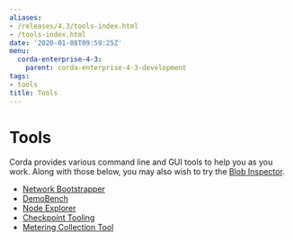 ```yaml
---
aliases:
- /releases/4.3/tools-index.html
- /tools-index.html
date: '2020-01-08T09:59:25Z'
menu:
  corda-enterprise-4-3:
    parent: corda-enterprise-4-3-development
tags:
- tools
title: Tools
---
```



# Tools

Corda provides various command line and GUI tools to help you as you work. Along with those below, you may also
wish to try the [Blob Inspector](blob-inspector.md).



* [Network Bootstrapper](network-bootstrapper.md)
* [DemoBench](demobench.md)
* [Node Explorer](node-explorer.md)
* [Checkpoint Tooling](checkpoint-tooling.md)
* [Metering Collection Tool](metering-collector.md)



